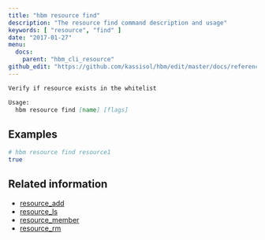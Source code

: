 ```yaml
---
title: "hbm resource find"
description: "The resource find command description and usage"
keywords: [ "resource", "find" ]
date: "2017-01-27"
menu:
  docs:
    parent: "hbm_cli_resource"
github_edit: "https://github.com/kassisol/hbm/edit/master/docs/reference/commandline/resource_find.md"
---
```


```markdown
Verify if resource exists in the whitelist

Usage:
  hbm resource find [name] [flags]
```

## Examples

```bash
# hbm resource find resource1
true
```

## Related information

* [resource_add](resource_add.md)
* [resource_ls](resource_ls.md)
* [resource_member](resource_member.md)
* [resource_rm](resource_rm.md)
